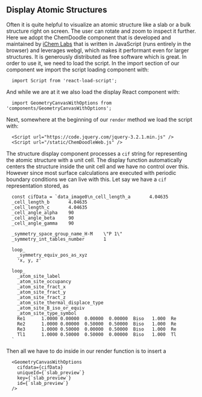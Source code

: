 
## Display Atomic Structures

Often it is quite helpful to visualize an atomic structure
like a slab or a bulk structure right on screen. The user can
rotate and zoom to inspect it further. Here we adopt the ChemDoodle
component that is developed and maintained by [iChem Labs](https://www.ichemlabs.com/)
that is written in JavaScript (runs entirely in the browser)
and leverages webgl, which makes it performant even for larger
structures. It is generously distributed as free software which is
great. In order to use it, we need to load the script. In the import
section of our component we import the script loading component with:

      import Script from 'react-load-script';

And while we are at it we also load the display React component with:

      import GeometryCanvasWithOptions from 'components/GeometryCanvasWithOptions';

Next, somewhere at the beginning of our `render` method we load the script
with:

      <Script url="https://code.jquery.com/jquery-3.2.1.min.js" />
      <Script url="/static/ChemDoodleWeb.js" />


The structure display component processes a `cif` string for
representing the atomic structure with a unit cell. The display
function automatically centers the structure inside the unit cell
and we have no control over this. However since most surface calculations
are executed with periodic boundary conditions we can live with this.
Let say we have a `cif` representation stored, as

      const cifData = `data_image0\n_cell_length_a       4.04635
      _cell_length_b       4.04635
      _cell_length_c       4.04635
      _cell_angle_alpha    90
      _cell_angle_beta     90
      _cell_angle_gamma    90

      _symmetry_space_group_name_H-M    \"P 1\"
      _symmetry_int_tables_number       1

      loop_
        _symmetry_equiv_pos_as_xyz
        'x, y, z'

      loop_
        _atom_site_label
        _atom_site_occupancy
        _atom_site_fract_x
        _atom_site_fract_y
        _atom_site_fract_z
        _atom_site_thermal_displace_type
        _atom_site_B_iso_or_equiv
        _atom_site_type_symbol
        Re1      1.0000 0.00000  0.00000  0.00000  Biso   1.000  Re
        Re2      1.0000 0.00000  0.50000  0.50000  Biso   1.000  Re
        Re3      1.0000 0.50000  0.00000  0.50000  Biso   1.000  Re
        Tl1      1.0000 0.50000  0.50000  0.00000  Biso   1.000  Tl
      `

Then all we have to do inside in our render function is to insert a
     
      <GeometryCanvasWithOptions
        cifdata={cifData}
        uniqueId={`slab_preview`}
        key={`slab_preview`}
        id={`slab_preview`}
      />

